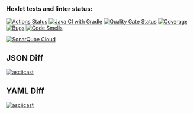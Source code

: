 ### Hexlet tests and linter status:
[![Actions Status](https://github.com/yas-7/java-project-71/actions/workflows/hexlet-check.yml/badge.svg)](https://github.com/yas-7/java-project-71/actions)
[![Java CI with Gradle](https://github.com/yas-7/java-project-71/actions/workflows/main.yml/badge.svg)](https://github.com/yas-7/java-project-71/actions/workflows/main.yml)
[![Quality Gate Status](https://sonarcloud.io/api/project_badges/measure?project=yas-7_java-project-71&metric=alert_status)](https://sonarcloud.io/summary/new_code?id=yas-7_java-project-71)
[![Coverage](https://sonarcloud.io/api/project_badges/measure?project=yas-7_java-project-71&metric=coverage)](https://sonarcloud.io/summary/new_code?id=yas-7_java-project-71)
[![Bugs](https://sonarcloud.io/api/project_badges/measure?project=yas-7_java-project-71&metric=bugs)](https://sonarcloud.io/summary/new_code?id=yas-7_java-project-71)
[![Code Smells](https://sonarcloud.io/api/project_badges/measure?project=yas-7_java-project-71&metric=code_smells)](https://sonarcloud.io/summary/new_code?id=yas-7_java-project-71)

[![SonarQube Cloud](https://sonarcloud.io/images/project_badges/sonarcloud-light.svg)](https://sonarcloud.io/summary/new_code?id=yas-7_java-project-71)


## JSON Diff
[![asciicast](https://asciinema.org/a/ZtWoCdBrJZB2nV9H4TH3ALtYV.svg)](https://asciinema.org/a/ZtWoCdBrJZB2nV9H4TH3ALtYV)


## YAML Diff
[![asciicast](https://asciinema.org/a/dSB8EqCCSNs8nAhQ2sOThvam4.svg)](https://asciinema.org/a/dSB8EqCCSNs8nAhQ2sOThvam4)
